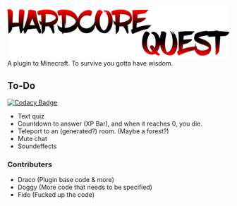![Alt text](/img/Harcorequest.png?raw=true "Hardcore Quest")
A plugin to Minecraft. To survive you gotta have wisdom.

## To-Do

[![Codacy Badge](https://api.codacy.com/project/badge/Grade/14650db70f4e438da9625750147b72d5)](https://app.codacy.com/app/DogOnFire/Hardcore-Quest?utm_source=github.com&utm_medium=referral&utm_content=DoggyCraftDK/Hardcore-Quest&utm_campaign=Badge_Grade_Dashboard)

* Text quiz
* Countdown to answer (XP Bar), and when it reaches 0, you die.
* Teleport to an (generated?) room. (Maybe a forest?)
* Mute chat
* Soundeffects

### Contributers
* Draco (Plugin base code & more)
* Doggy (More code that needs to be specified)
* Fido (Fucked up the code)
